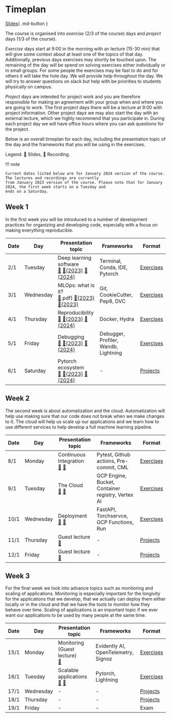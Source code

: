 # Timeplan

[Slides](slides/IntroToTheCourse.pdf){ .md-button }

The course is organised into *exercise* (2/3 of the course) days and *project* days (1/3 of the course).

*Exercise* days start at 9:00 in the morning with an lecture (15-30 min) that will give some context about at least one
of the topics of that day. Additionally, previous days exercises may shortly be touched upon. The remaining of the day
will be spend on solving exercises either individually or in small groups. For some people the exercises may be fast to
do and for others it will take the hole day. We will provide help throughout the day. We will try to answer questions
on slack but help with be priorities to students physically on campus.

*Project* days are intended for project work and you are therefore responsible for making an agreement with your group
when and where you are going to work. The first project days there will be a lecture at 9:00 with project information.
Other project days we may also start the day with an external lecture, which we highly recommend that you participate
in. During each project day we will have office hours where you can ask questions for the project.

Below is an overall timeplan for each day, including the presentation topic of the day and the frameworks that you will
be using in the exercises.

Legend: 📝 Slides, 🎥 Recording.

!!! note

    Current dates listed below are for January 2024 version of the course. The lectures and recordings are currently
    from January 2023 version of the course. Please note that for January 2024, the first week starts on a Tuesday and
    ends on a Saturday.

## Week 1

In the first week you will be introduced to a number of development practices for organizing and developing code,
especially with a focus on making everything reproducible.

Date | Day       | Presentation topic                                                 | Frameworks                           | Format
-----|-----------|--------------------------------------------------------------------|--------------------------------------|-----------
2/1  | Tuesday    | Deep learning software <br> [📝](slides/DeepLearningSoftware.pdf) [🎥(2023)](https://drive.google.com/file/d/1v0vEWhpFESLIpDz_buyaQIopUwiO-qP4/view?usp=share_link) [🎥(2024)](https://drive.google.com/file/d/15jDJg-yewyDz7Fqmu4BIju29gvaKr0KY/view?usp=share_link) | Terminal, Conda, IDE, Pytorch        | [Exercises](s1_development_environment/README.md)
3/1  | Wednesday   | MLOps: what is it? <br> [📝](slides/IntroToMLOps.pdf).pdf) [🎥(2023)](https://drive.google.com/file/d/1YIQszJZK9jkBfaQjvbdNFZB6UkEXw0_7/view?usp=share_link) [🎥(2023)](https://drive.google.com/file/d/1DZM7--x90R28xuK9BCMgHicM7_76z5Yt/view?usp=share_link)             | Git, CookieCutter, Pep8, DVC         | [Exercises](s2_organisation_and_version_control/README.md)
4/1  | Thursday | Reproducibility <br> [📝](slides/ReproducibilityAndSoftware.pdf) [🎥(2023)](https://drive.google.com/file/d/186y1ndv9NMUrL7A9v05G6Jnow4Qg20Hp/view?usp=share_link) [🎥(2024)](https://drive.google.com/file/d/1Egi8lI3F3y3YjAMIFXDQkhwGxDFMBIQ-/view?usp=share_link)                  | Docker, Hydra                        | [Exercises](s3_reproducibility/README.md)
5/1  | Friday  | Debugging <br> [📝](slides/DebuggingML.pdf) [🎥(2023)](https://drive.google.com/file/d/1DeW3UI62jrq42av1uN0-yV5FRNTdeKYz/view?usp=share_link) [🎥(2024)](https://drive.google.com/file/d/107-0zOJvW0Tol9DO_qhjnyW_umZ6onUr/view?usp=share_link)                  | Debugger, Profiler, Wandb, Lightning | [Exercises](s4_debugging_and_logging/README.md)
6/1  | Saturday    | Pytorch ecosystem <br> [📝](slides/Projects.pdf) [🎥(2023)](https://drive.google.com/file/d/1gH0mhUJqA8itDf2gIgYltcEpFCFuCUg-/view?usp=share_link) [🎥(2024)](https://drive.google.com/file/d/13WIPtKnxhosfs3edVrIi-B27hCSHSCmg/view?usp=share_link)                      | -                                    | [Projects](projects.md)

## Week 2

The second week is about automatization and the cloud. Automatization will help use making sure that our code
does not break when we make changes to it. The cloud will help us scale up our applications and we learn how to use
different services to help develop a full machine learning pipeline.

Date | Day       | Presentation topic                                              | Frameworks                                        | Format
-----|-----------|-----------------------------------------------------------------|---------------------------------------------------|-----------
8/1  | Monday    | Continuous Integration <br> [📝](slides/ContinuousIntegration.pdf) [🎥](https://drive.google.com/file/d/1KN1j0BI3oWPJPXe1zY_4bxVvruNn7R6O/view?usp=share_link)| Pytest, Github actions, Pre-commit, CML           | [Exercises](s5_continuous_integration/README.md)
9/1 | Tuesday   | The Cloud <br> [📝](slides/Cloud%20Intro.pdf) [🎥](https://drive.google.com/file/d/1EF60Z_pGlsy1I5UWI01RSUtt3Ef1a_o6/view?usp=share_link)                        | GCP Engine, Bucket, Container registry, Vertex AI | [Exercises](s6_the_cloud/README.md)
10/1 | Wednesday | Deployment <br> [📝](slides/Deployment.pdf) [🎥](https://drive.google.com/file/d/1MbZyaN_ia_VC9Na894NdMLodj4TbAirJ/view?usp=share_link)                         | FastAPI, Torchservce, GCP Functions, Run          | [Exercises](s7_deployment/README.md)
11/1 | Thursday  | Guest lecture <br> [🎥](https://drive.google.com/file/d/1Qg0LnSINe8epdR7q8sQbMsrXKJenTuDT/view?usp=share_link)                                                  | -                                                 | [Projects](projects.md)
12/1 | Friday    | Guest lecture <br> [🎥](https://drive.google.com/file/d/1fGq9VSx0WUj3X7kpKP2y5avMbW-jw6K7/view?usp=share_link)                                                  | -                                                 | [Projects](projects.md)

## Week 3

For the final week we look into advance topics such as monitoring and scaling of applications. Monitoring is especially
important for the longivity for the applications that we develop, that we actually can deploy them either
locally or in the cloud and that we have the tools to monitor how they behave over time. Scaling of applications is an
important topic if we ever want our applications to be used by many people at the same time.

Date | Day       | Presentation topic                                                | Frameworks                          | Format
-----|-----------|-------------------------------------------------------------------|-------------------------------------|----------
15/1 | Monday    | Monitoring (Guest lecture) <br> [🎥](https://drive.google.com/file/d/1ks2Wx-XPEJWxF7aWrbDgXQ2_BLdQSm6l/view?usp=share_link)                                        | Evidently AI, OpenTelemetry, Signoz |  [Exercises](s8_monitoring/README.md)
16/1 | Tuesday   | Scalable applications <br> [📝](slides/Distributed%20applications.pdf) [🎥](https://drive.google.com/file/d/1g7Y1Y-FrgR7WNc8FWyBD27dQ7h7HOKuJ/view?usp=share_link) | Pytorch, Lightning                  | [Exercises](s9_scalable_applications/README.md)
17/1 | Wednesday | -                                                                 | -                                   | [Projects](projects.md)
18/1 | Thursday  | -                                                                 | -                                   | [Projects](projects.md)
19/1 | Friday    | -                                                                 | -                                   | Exam
